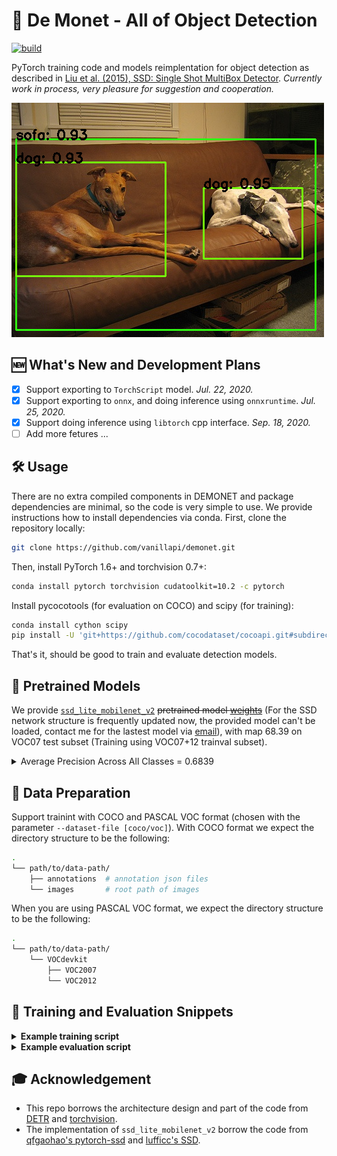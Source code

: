 # 👿 De Monet - All of Object Detection

[![build](https://github.com/zhiqwang/demonet/workflows/build/badge.svg)](https://github.com/zhiqwang/demonet/actions?query=workflow%3Abuild)

PyTorch training code and models reimplentation for object detection as described in [Liu et al. (2015), SSD: Single Shot MultiBox Detector](https://arxiv.org/abs/1512.02325). *Currently work in process, very pleasure for suggestion and cooperation.*

![Example of SSD Lite with mobilenet v2 backbone](.github/demo.png)

## 🆕 What's New and Development Plans

- [x] Support exporting to `TorchScript` model. *Jul. 22, 2020.*
- [x] Support exporting to `onnx`, and doing inference using `onnxruntime`. *Jul. 25, 2020.*
- [x] Support doing inference using `libtorch` cpp interface. *Sep. 18, 2020.*
- [ ] Add more fetures ...

## 🛠 Usage

There are no extra compiled components in DEMONET and package dependencies are minimal, so the code is very simple to use. We provide instructions how to install dependencies via conda. First, clone the repository locally:

```bash
git clone https://github.com/vanillapi/demonet.git
```

Then, install PyTorch 1.6+ and torchvision 0.7+:

```bash
conda install pytorch torchvision cudatoolkit=10.2 -c pytorch
```

Install pycocotools (for evaluation on COCO) and scipy (for training):

```bash
conda install cython scipy
pip install -U 'git+https://github.com/cocodataset/cocoapi.git#subdirectory=PythonAPI'
```

That's it, should be good to train and evaluate detection models.

## 🤗 Pretrained Models

We provide [`ssd_lite_mobilenet_v2`](models/ssd_mobilenet.py) ~~pretrained model [weights](https://drive.google.com/file/d/11isfA_F3QUzsWVzflrY2MXJYqwNt2xCV/view?usp=sharing)~~ (For the SSD network structure is frequently updated now, the provided model can't be loaded, contact me for the lastest model via [email](mailto:zhiqwang@outlook.com)), with map 68.39 on VOC07 test subset (Training using VOC07+12 trainval subset).

<details>

  <summary>Average Precision Across All Classes = 0.6839</summary><br/>

  ```log
  AP for aeroplane = 0.6822
  AP for bicycle = 0.7829
  AP for bird = 0.6418
  AP for boat = 0.5453
  AP for bottle = 0.3479
  AP for bus = 0.7876
  AP for car = 0.7411
  AP for cat = 0.8305
  AP for chair = 0.5358
  AP for cow = 0.6127
  AP for diningtable = 0.7282
  AP for dog = 0.7757
  AP for horse = 0.8281
  AP for motorbike = 0.8114
  AP for person = 0.7201
  AP for pottedplant = 0.4385
  AP for sheep = 0.6250
  AP for sofa = 0.7706
  AP for train = 0.8191
  AP for tvmonitor = 0.6545
  ```
</details>

## 🧗 Data Preparation

Support trainint with COCO and PASCAL VOC format (chosen with the parameter `--dataset-file [coco/voc]`). With COCO format we expect the directory structure to be the following:

```bash
.
└── path/to/data-path/
    ├── annotations  # annotation json files
    └── images       # root path of images
```

When you are using PASCAL VOC format, we expect the directory structure to be the following:

```bash
.
└── path/to/data-path/
    └── VOCdevkit
        ├── VOC2007
        └── VOC2012
```

## 🦄 Training and Evaluation Snippets

<details>
  <summary><b>Example training script</b></summary><br/>

  ```bash
  CUDA_VISIBLE_DEVICES=[GPU_ID] python -m train \
      --arch ssd_lite_mobilenet_v2 \
      --image-size 300 \
      --dataset-file voc \
      --train-set trainval \
      --val-set test \
      --dataset-year 2007 2012 \
      --data-path path/to/data-path/ \
      --output-dir [CHECKPOINT_PATH] \
      --epochs [NUM_EPOCHS] \
      --num-classes [NUM_CLASSES] \
      --batch-size 32 \
      --lr 0.01
  ```

</details>

<details>
  <summary><b>Example evaluation script</b></summary><br/>

  Evaluation on voc dataset

  ```bash
  CUDA_VISIBLE_DEVICES=[GPU_ID] python -m eval_voc \
      --arch ssd_lite_mobilenet_v2 \
      --image-size 300 \
      --dataset-file voc \
      --val-set test \
      --dataset-year 2007 \
      --data-path path/to/data-path/ \
      --num-classes [NUM_CLASSES] \
      --batch-size 32 \
      --resume [CHECKPOINT_PATH] \
      --output-dir [OUTPUT_DIR]
  ```

  Evaluation on coco dataset

  ```bash
  CUDA_VISIBLE_DEVICES=[GPU_ID] python -m train \
      --arch ssd_lite_mobilenet_v2 \
      --image-size 300 \
      --dataset-file coco \
      --dataset-mode pascal \
      --val-set test \
      --dataset-year 2007 \
      --data-path path/to/data-path/ \
      --resume [CHECKPOINT_PATH] \
      --num-classes [NUM_CLASSES] \
      --batch-size 32 \
      --test-only
  ```
</details>

## 🎓 Acknowledgement

- This repo borrows the architecture design and part of the code from [DETR](https://github.com/facebookresearch/detr) and [torchvision](https://github.com/pytorch/vision/tree/master/torchvision/models/detection).
- The implementation of `ssd_lite_mobilenet_v2` borrow the code from [qfgaohao's pytorch-ssd](https://github.com/qfgaohao/pytorch-ssd) and [lufficc's SSD](http://github.com/lufficc/SSD/).

